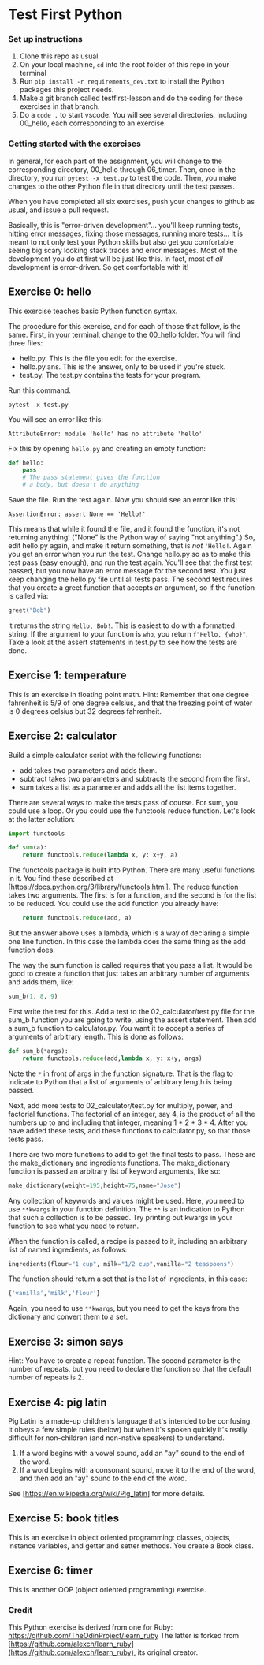 Test First Python
==========

### Set up instructions

1. Clone this repo as usual
2. On your local machine, `cd` into the root folder of this repo in your terminal
3. Run `pip install -r requirements_dev.txt` to install the Python packages this project needs.
4. Make a git branch called testfirst-lesson and do the coding for these exercises in that branch.
5. Do a `code .` to start vscode.  You will see several directories, including 00_hello, each corresponding to an exercise.

### Getting started with the exercises

In general, for each part of the assignment, you will change to the corresponding directory, 00_hello
through 06_timer.  Then, once in the directory, you run ```pytest -x test.py``` to test the code.
Then, you make changes to the other Python file in that directory until the test passes.

When you have completed all six exercises, push your changes to github as usual, and issue a pull request.

Basically, this is "error-driven development"... you'll keep running tests, hitting error messages, fixing those messages, running more tests...  It is meant to not only test your Python skills but also get you comfortable seeing big scary looking stack traces and error messages.  Most of the development you do at first will be just like this.  In fact, most of *all* development is error-driven.  So get comfortable with it!

## Exercise 0: hello

This exercise teaches basic Python function syntax.

The procedure for this exercise, and for each of those that follow, is the same.  First, in your terminal, change to the 00_hello folder.  You will find three files:

- hello.py. This is the file you edit for the exercise.
- hello.py.ans. This is the answer, only to be used if you're stuck.
- test.py.  The test.py contains the tests for your program. 

Run this command.
``` shell
pytest -x test.py
```
You will see an error like this:
```
AttributeError: module 'hello' has no attribute 'hello'
```
Fix this by opening `hello.py` and creating an empty function:

```python
def hello:
    pass 
    # The pass statement gives the function 
    # a body, but doesn't do anything
```

Save the file. Run the test again. Now you should see an error like this:

```
AssertionError: assert None == 'Hello!'
```
This means that while it found the file, and it found the function, it's not returning anything! 
("None" is the Python way of saying "not anything".)  So, edit hello.py again, and make it return something, that is *not* `'Hello!`.  Again you get an error when you run the test.  Change hello.py so as to make this test pass (easy enough), and run the test again.  You'll see that the first test passed, but you now have an error message for the second test.  You just keep changing the hello.py file until all tests pass. The second test requires that you create a greet function that accepts an argument, so if the function is called via:
```python
greet("Bob")
```
it returns the string `Hello, Bob!`.  This is easiest to do with a formatted string.  If the argument to your function is `who`, you return `f"Hello, {who}"`.  Take a look at the assert statements in test.py to see how the tests are done.

## Exercise 1: temperature

This is an exercise in floating point math.  Hint: Remember that one degree fahrenheit is 5/9 of one degree celsius, and that the freezing point of water is 0 degrees celsius but 32 degrees fahrenheit.

## Exercise 2: calculator

Build a simple calculator script with the following functions:
- add takes two parameters and adds them.
- subtract takes two parameters and subtracts the second from the first.
- sum takes a list as a parameter and adds all the list items together.

There are several ways to make the tests pass of course.  For sum, you could use a loop.  Or you could use the functools reduce function.  Let's look at the latter solution:
```python
import functools

def sum(a):
    return functools.reduce(lambda x, y: x+y, a)
```
The functools package is built into Python.  There are many useful functions in it.  You find these described at [https://docs.python.org/3/library/functools.html]. The reduce function takes two arguments.  The first is for a function, and the second is for the list to be reduced.  You could use the add function you already have:
```python
    return functools.reduce(add, a)
```
But the answer above uses a lambda, which is a way of declaring a simple one line function. In this case the lambda does the same thing as the add function does.

The way the sum function is called requires that you pass a list.  It would be good to create a function that just takes an arbitrary number of arguments and adds them, like:
```python
sum_b(1, 8, 9)
```
First write the test for this.  Add a test to the 02_calculator/test.py file for the sum_b function you are going to write, using the assert statement.  Then add a sum_b function to calculator.py.  You want it to accept a series of arguments of arbitrary length.  This is done as follows:
```python
def sum_b(*args):
    return functools.reduce(add,lambda x, y: x+y, args)
```
Note the `*` in front of args in the function signature.  That is the flag to indicate to Python that a list of arguments of arbitrary length is being passed.

Next, add more tests to 02_calculator/test.py for multiply, power, and factorial functions.  The factorial of an integer, say 4, is the product of all the numbers up to and including that integer, meaning 1 * 2 * 3 * 4.  After you have added these tests, add these functions to calculator.py, so that those tests pass.

There are two more functions to add to get the final tests to pass.  These are the make_dictionary and  ingredients functions.  The make_dictionary function is passed an arbitrary list of keyword arguments, like so:
```python
make_dictionary(weight=195,height=75,name="Jose")
```
Any collection of keywords and values might be used.  Here, you need to use `**kwargs` in your function definition.  The `**` is an indication to Python that such a collection is to be passed.  Try printing out kwargs in your function to see what you need to return.

When the function is called, a recipe is passed to it, including an arbitrary list of named ingredients, as follows:
```python
ingredients(flour="1 cup", milk="1/2 cup",vanilla="2 teaspoons")
```
The function should return a set that is the list of ingredients, in this case:
```python
{'vanilla','milk','flour'}
```
Again, you need to use `**kwargs`, but you need to get the keys from the dictionary and convert them to a set.

## Exercise 3: simon says

Hint: You have to create a repeat function.  The second parameter is the number of repeats, but you need to declare the function so that the default number of repeats is 2.

## Exercise 4: pig latin

Pig Latin is a made-up children's language that's intended to be confusing. It obeys a few simple rules (below) but when it's spoken quickly it's really difficult for non-children (and non-native speakers) to understand.

1. If a word begins with a vowel sound, add an "ay" sound to the end of the word.
2. If a word begins with a consonant sound, move it to the end of the word, and then add an "ay" sound to the end of the word.

See [https://en.wikipedia.org/wiki/Pig_latin] for more details.

## Exercise 5: book titles

This is an exercise in object oriented programming: classes, objects, instance variables, and getter and setter methods.  You create a Book class.

## Exercise 6: timer

This is another OOP (object oriented programming) exercise.

### Credit
This Python exercise is derived from one for Ruby: https://github.com/TheOdinProject/learn_ruby
The latter is forked from [https://github.com/alexch/learn_ruby](https://github.com/alexch/learn_ruby), its original creator.
